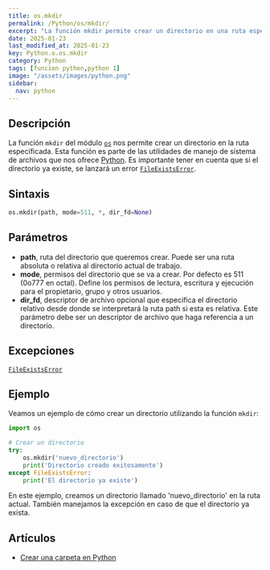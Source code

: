 ```yaml
---
title: os.mkdir
permalink: /Python/os/mkdir/
excerpt: "La función mkdir permite crear un directorio en una ruta especificada en Python."
date: 2025-01-23
last_modified_at: 2025-01-23
key: Python.o.os.mkdir
category: Python
tags: [funcion python,python 1]
image: "/assets/images/python.png"
sidebar:
  nav: python
---
```


## Descripción


La función `mkdir` del módulo [`os`](https://www.w3api.com/Python/os/)  nos permite crear un directorio en la ruta especificada. Esta función es parte de las utilidades de manejo de sistema de archivos que nos ofrece [Python](https://www.manualweb.net/python/). Es importante tener en cuenta que si el directorio ya existe, se lanzará un error [`FileExistsError`](https://www.w3api.com/Python/FileExistsError/).


## Sintaxis


```python
os.mkdir(path, mode=511, *, dir_fd=None)
```


## Parámetros

- **path**, ruta del directorio que queremos crear. Puede ser una ruta absoluta o relativa al directorio actual de trabajo.
- **mode**, permisos del directorio que se va a crear. Por defecto es 511 (0o777 en octal). Define los permisos de lectura, escritura y ejecución para el propietario, grupo y otros usuarios.
- **dir_fd**, descriptor de archivo opcional que especifica el directorio relativo desde donde se interpretará la ruta path si esta es relativa. Este parámetro debe ser un descriptor de archivo que haga referencia a un directorio.

## Excepciones


[`FileExistsError`](https://www.w3api.com/Python/FileExistsError/)


## Ejemplo


Veamos un ejemplo de cómo crear un directorio utilizando la función `mkdir`:


```python
import os

# Crear un directorio
try:
    os.mkdir('nuevo_directorio')
    print('Directorio creado exitosamente')
except FileExistsError:
    print('El directorio ya existe')
```


En este ejemplo, creamos un directorio llamado 'nuevo_directorio' en la ruta actual. También manejamos la excepción en caso de que el directorio ya exista.


## Artículos

- [Crear una carpeta en Python](https://lineadecodigo.com/python/crear-una-carpeta-en-python/)
